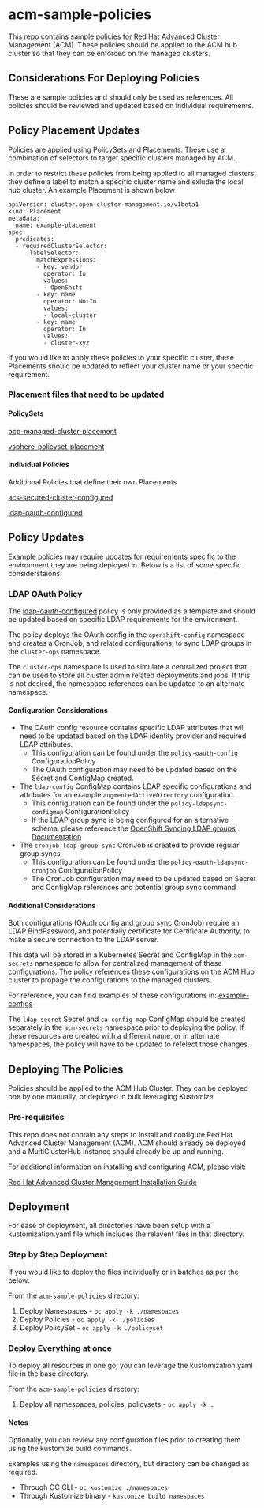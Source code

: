 # acm-sample-policies

This repo contains sample policies for Red Hat Advanced Cluster Management (ACM). These policies should be applied to the ACM hub cluster so that they can be enforced on the managed clusters.

## Considerations For Deploying Policies
These are sample policies and should only be used as references. All policies should be reviewed and updated based on individual requirements.

## Policy Placement Updates
Policies are applied using PolicySets and Placements. These use a combination of selectors to target specific clusters managed by ACM.

In order to restrict these policies from being applied to all managed clusters, they define a label to match a specific cluster name and exlude the local hub cluster. An example Placement is shown below
```
apiVersion: cluster.open-cluster-management.io/v1beta1
kind: Placement
metadata:
  name: example-placement
spec:
  predicates:
  - requiredClusterSelector:
      labelSelector:
        matchExpressions:
        - key: vendor
          operator: In
          values:
          - OpenShift
        - key: name
          operator: NotIn
          values:
          - local-cluster
        - key: name
          operator: In
          values:
          - cluster-xyz
```

If you would like to apply these policies to your specific cluster, these Placements should be updated to reflect your cluster name or your specific requirement.

### Placement files that need to be updated
#### PolicySets
[ocp-managed-cluster-placement](policyset/ocp-managed-clusters-policyset-placement.yaml)

[vsphere-policyset-placement](policyset/vsphere-policyset-placement.yaml)

#### Individual Policies
Additional Policies that define their own Placements

[acs-secured-cluster-configured](policies/acs-secured-cluster-configured.yaml)

[ldap-oauth-configured](policies/ldap-oauth-configured.yaml)


## Policy Updates
Example policies may require updates for requirements specific to the environment they are being deployed in. 
Below is a list of some specific considerstaions:

### LDAP OAuth Policy
The [ldap-oauth-configured](policies/ldap-oauth-configured.yaml) policy is only provided as a template and should be updated based on specific LDAP requirements for the environment.

The policy deploys the OAuth config in the `openshift-config` namespace and creates a CronJob, and related configurations, to sync LDAP groups in the `cluster-ops` namespace. 

The `cluster-ops` namespace is used to simulate a centralized project that can be used to store all cluster admin related deployments and jobs. If this is not desired, the namespace references can be updated to an alternate namespace.

#### Configuration Considerations
- The OAuth config resource contains specific LDAP attributes that will need to be updated based on the LDAP identity provider and required LDAP attributes.
  - This configuration can be found under the `policy-oauth-config` ConfigurationPolicy
  - The OAuth configuration may need to be updated based on the Secret and ConfigMap created.
- The `ldap-config` ConfigMap contains LDAP specific configurations and attributes for an example `augmentedActiveDirectory` configuration.
  - This configuration can be found under the `policy-ldapsync-configmap` ConfigurationPolicy
  - If the LDAP group sync is being configured for an alternative schema, please reference the [OpenShift Syncing LDAP groups Documentation](https://docs.openshift.com/container-platform/4.12/authentication/ldap-syncing.html)
- The `cronjob-ldap-group-sync` CronJob is created to provide regular group syncs
  - This configuration can be found under the `policy-oauth-ldapsync-cronjob` ConfigurationPolicy
  - The CronJob configuration may need to be updated based on Secret and ConfigMap references and potential group sync command

#### Additional Considerations
Both configurations (OAuth config and group sync CronJob) require an LDAP BindPassword, and potentially certificate for Certificate Authority, to make a secure connection to the LDAP server.

This data will be stored in a Kubernetes Secret and ConfigMap in the `acm-secrets` namespace to allow for centralized management of these configurations. The policy references these configurations on the ACM Hub cluster to propage the configurations to the managed clusters.

For reference, you can find examples of these configurations in: [example-configs](example-configs/)

The `ldap-secret` Secret and `ca-config-map` ConfigMap should be created separately in the `acm-secrets` namespace prior to deploying the policy. If these resources are created with a different name, or in alternate namespaces, the policy will have to be updated to refelect those changes.


## Deploying The Policies
Policies should be applied to the ACM Hub Cluster. They can be deployed one by one manually, or deployed in bulk leveraging Kustomize

### Pre-requisites
This repo does not contain any steps to install and configure Red Hat Advanced Cluster Management (ACM). ACM should already be deployed and a MultiClusterHub instance should already be up and running.

For additional information on installing and configuring ACM, please visit:

[Red Hat Advanced Cluster Management Installation Guide](https://access.redhat.com/documentation/en-us/red_hat_advanced_cluster_management_for_kubernetes/2.7/html/install/installing#doc-wrapper)

## Deployment
For ease of deployment, all directories have been setup with a kustomization.yaml file which includes the relavent files in that directory.

### Step by Step Deployment
If you would like to deploy the files individually or in batches as per the below:

From the `acm-sample-policies` directory:
1. Deploy Namespaces - `oc apply -k ./namespaces`
2. Deploy Policies - `oc apply -k ./policies`
3. Deploy PolicySet - `oc apply -k ./policyset`

### Deploy Everything at once
To deploy all resources in one go, you can leverage the kustomization.yaml file in the base directory.

From the `acm-sample-policies` directory:
1. Deploy all namespaces, policies, policysets - `oc apply -k .`

#### Notes
Optionally, you can review any configuration files prior to creating them using the kustomize build commands.

Examples using the `namespaces` directory, but directory can be changed as required.
- Through OC CLI - `oc kustomize ./namespaces`
- Through Kustomize binary - `kustomize build namespaces`
